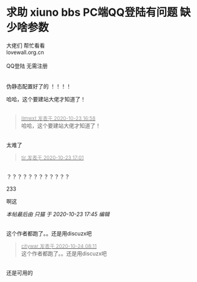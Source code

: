 # 求助 xiuno bbs PC端QQ登陆有问题 缺少啥参数


大佬们 帮忙看看 <br />
lovewall.org.cn<br />
<br />
QQ登陆 无需注册<br />
<br />
<br />
伪静态配置好了的 ！！！！

哈哈，这个要建站大佬才知道了！<br />
<br />
<img src="static/image/smiley/default/lol.gif" smilieid="12" border="0" alt="" /><img src="static/image/smiley/default/lol.gif" smilieid="12" border="0" alt="" /><img src="static/image/smiley/default/lol.gif" smilieid="12" border="0" alt="" />

<div class="quote"><blockquote><font size="2"><a href="https://www.hostloc.com/forum.php?mod=redirect&amp;goto=findpost&amp;pid=9341932&amp;ptid=757670" target="_blank"><font color="#999999">llmwxt 发表于 2020-10-23 16:58</font></a></font><br />
哈哈，这个要建站大佬才知道了！</blockquote></div><br />
太难了<br />


<img id="aimg_gHJjY" onclick="zoom(this, this.src, 0, 0, 0)" class="zoom" src="https://s1.ax1x.com/2020/10/23/BATuUx.png" onmouseover="img_onmouseoverfunc(this)" onload="thumbImg(this)" border="0" alt="" />

<div class="quote"><blockquote><font size="2"><a href="https://www.hostloc.com/forum.php?mod=redirect&amp;goto=findpost&amp;pid=9341946&amp;ptid=757670" target="_blank"><font color="#999999">tir 发表于 2020-10-23 17:01</font></a></font></blockquote></div><br />
？？？？？？？？？？？？

233

啊这

<i class="pstatus"> 本帖最后由 只猫 于 2020-10-23 17:45 编辑 </i><br />
<br />
<img id="aimg_EZZkB" onclick="zoom(this, this.src, 0, 0, 0)" class="zoom" src="https://cdn.jsdelivr.net/gh/ihix/Mm/33aa5121d26aeb950ef0d738632603f3.jpg" onmouseover="img_onmouseoverfunc(this)" onload="thumbImg(this)" border="0" alt="" /><br />
<img src="static/image/smiley/default/lol.gif" smilieid="12" border="0" alt="" /> 

这个作者都跑了。。还是用discuzx吧

<div class="quote"><blockquote><font size="2"><a href="https://www.hostloc.com/forum.php?mod=redirect&amp;goto=findpost&amp;pid=9344271&amp;ptid=757670" target="_blank"><font color="#999999">citywar 发表于 2020-10-24 08:11</font></a></font><br />
这个作者都跑了。。还是用discuzx吧</blockquote></div><br />
还是可用的
